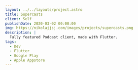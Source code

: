 ```yaml
---
layout: ../../layouts/project.astro
title: Supercasts
client: Self
publishDate: 2020-03-02 00:00:00
img: https://nikolajjsj.com/images/projects/supercasts.png
description: |
  Fully featured Podcast client, made with Flutter.
tags:
  - Dev
  - Flutter
  - Google Play
  - Apple Appstore
---
```


